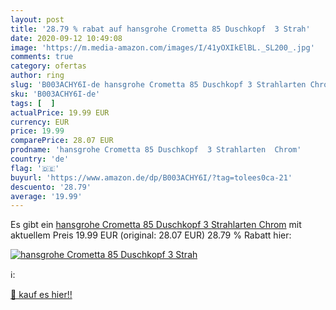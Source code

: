 ```yaml
---
layout: post
title: '28.79 % rabat auf hansgrohe Crometta 85 Duschkopf  3 Strah'
date: 2020-09-12 10:49:08
image: 'https://m.media-amazon.com/images/I/41yOXIkElBL._SL200_.jpg'
comments: true
category: ofertas
author: ring
slug: 'B003ACHY6I-de hansgrohe Crometta 85 Duschkopf 3 Strahlarten Chrom'
sku: 'B003ACHY6I-de'
tags: [  ]
actualPrice: 19.99 EUR
currency: EUR
price: 19.99
comparePrice: 28.07 EUR
prodname: 'hansgrohe Crometta 85 Duschkopf  3 Strahlarten  Chrom'
country: 'de'
flag: '🇩🇪'
buyurl: 'https://www.amazon.de/dp/B003ACHY6I/?tag=tolees0ca-21'
descuento: '28.79'
average: '19.99'
---
```


Es gibt ein [hansgrohe Crometta 85 Duschkopf  3 Strahlarten  Chrom](https://www.amazon.de/dp/B003ACHY6I/?tag=tolees0ca-21) mit aktuellem Preis 19.99 EUR (original: 28.07 EUR) 28.79 % Rabatt hier:

[![hansgrohe Crometta 85 Duschkopf  3 Strah](https://m.media-amazon.com/images/I/41yOXIkElBL._SL200_.jpg)](https://www.amazon.de/dp/B003ACHY6I/?tag=tolees0ca-21)

ℹ️:


[🛒 kauf es hier!!](https://www.amazon.de/dp/B003ACHY6I/?tag=tolees0ca-21)
